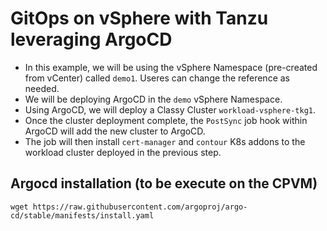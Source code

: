 # GitOps on vSphere with Tanzu leveraging ArgoCD

* In this example, we will be using the vSphere Namespace (pre-created from vCenter) called `demo1`. Useres can change the reference as needed. 
* We will be deploying ArgoCD in the `demo` vSphere Namespace. 
* Using ArgoCD, we will deploy a Classy Cluster `workload-vsphere-tkg1`.
* Once the cluster deployment complete, the `PostSync` job hook within ArgoCD will add the new cluster to ArgoCD.
* The job will then install `cert-manager` and `contour` K8s addons to the workload cluster deployed in the previous step. 

## Argocd installation (to be execute on the CPVM)
```shell
wget https://raw.githubusercontent.com/argoproj/argo-cd/stable/manifests/install.yaml
```